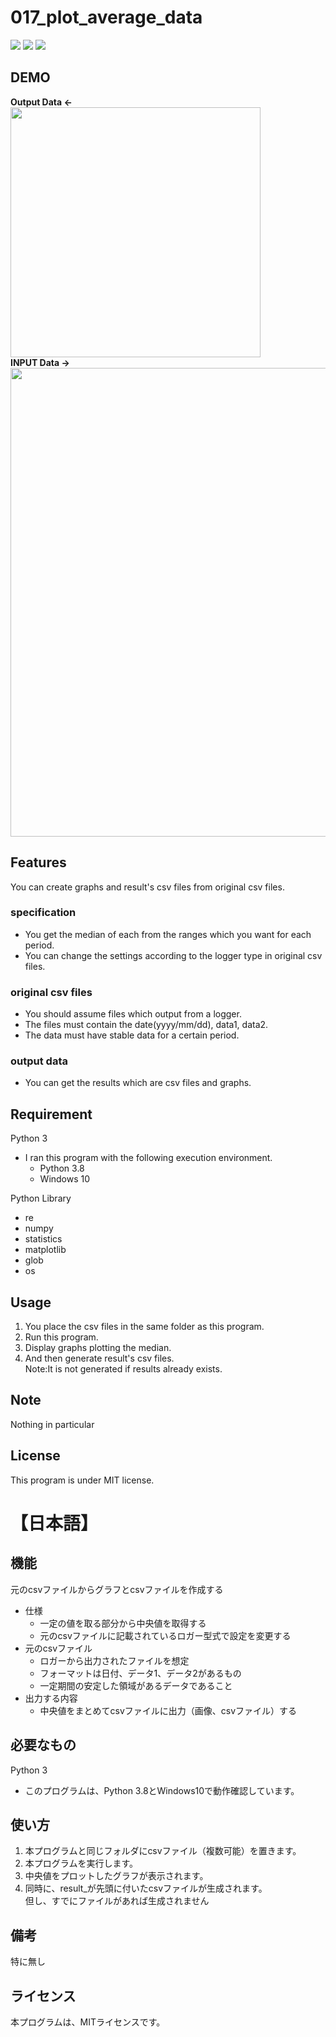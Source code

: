 # 017_plot_average_data
![](https://img.shields.io/badge/type-python3-brightgreen)  ![](https://img.shields.io/badge/windows%20build-passing-brightgreen) ![](https://img.shields.io/badge/license-MIT-brightgreen) 

## DEMO
**Output Data  <-**  
<img src="https://user-images.githubusercontent.com/44888139/105790143-14fa2300-5fc7-11eb-821f-5e803d164bfe.png" width="400px">  
**INPUT Data  ->**   
<img src="https://user-images.githubusercontent.com/44888139/105789589-0fe8a400-5fc6-11eb-83bb-00fda47ff499.png" width="750px">  
  
## Features
You can create graphs and result's csv files from original csv files.

### specification
- You get the median of each from the ranges which you want for each period.
- You can change the settings according to the logger type in original csv files.
### original csv files
- You should assume files which output from a logger.
- The files must contain the date(yyyy/mm/dd), data1, data2.
- The data must have stable data for a certain period.
### output data
- You can get the results which are csv files and graphs.

## Requirement 
Python 3
 - I ran this program with the following execution environment.
   - Python 3.8
   - Windows 10

Python Library
  - re
  - numpy
  - statistics
  - matplotlib
  - glob
  - os

## Usage
1. You place the csv files in the same folder as this program.
1. Run this program.
1. Display graphs plotting the median.
1. And then generate result's csv files.  
   Note:It is not generated if results already exists.
## Note
Nothing in particular

## License
This program is under MIT license.
# 【日本語】


## 機能
元のcsvファイルからグラフとcsvファイルを作成する
- 仕様
  - 一定の値を取る部分から中央値を取得する
  - 元のcsvファイルに記載されているロガー型式で設定を変更する
- 元のcsvファイル
  - ロガーから出力されたファイルを想定
  - フォーマットは日付、データ1、データ2があるもの
  - 一定期間の安定した領域があるデータであること
- 出力する内容
  - 中央値をまとめてcsvファイルに出力（画像、csvファイル）する

## 必要なもの
Python 3
- このプログラムは、Python 3.8とWindows10で動作確認しています。

## 使い方
1. 本プログラムと同じフォルダにcsvファイル（複数可能）を置きます。
1. 本プログラムを実行します。
1. 中央値をプロットしたグラフが表示されます。
1. 同時に、result_が先頭に付いたcsvファイルが生成されます。  
   但し、すでにファイルがあれば生成されません


## 備考
特に無し

## ライセンス
本プログラムは、MITライセンスです。
